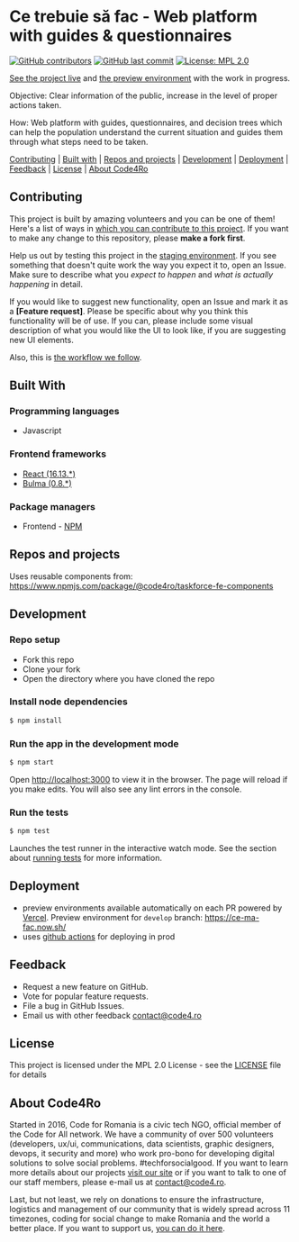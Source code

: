 # Ce trebuie să fac - Web platform with guides & questionnaires

[![GitHub contributors](https://img.shields.io/github/contributors/code4romania/ce-ma-fac.svg?style=for-the-badge)](https://github.com/code4romania/ce-ma-fac/graphs/contributors) [![GitHub last commit](https://img.shields.io/github/last-commit/code4romania/ce-ma-fac.svg?style=for-the-badge)](https://github.com/code4romania/ce-ma-fac/commits/master) [![License: MPL 2.0](https://img.shields.io/badge/license-MPL%202.0-brightgreen.svg?style=for-the-badge)](https://opensource.org/licenses/MPL-2.0)

[See the project live](https://cetrebuiesafac.ro/) and [the preview environment](https://ce-ma-fac.now.sh/) with the work in progress.

Objective: Clear information of the public, increase in the level of proper actions taken.

How: Web platform with guides, questionnaires, and decision trees which can help the population understand the current situation and guides them through what steps need to be taken.

[Contributing](#contributing) | [Built with](#built-with) | [Repos and projects](#repos-and-projects) | [Development](#development) | [Deployment](#deployment) | [Feedback](#feedback) | [License](#license) | [About Code4Ro](#about-code4ro)

## Contributing

This project is built by amazing volunteers and you can be one of them! Here's a list of ways in [which you can contribute to this project](https://github.com/code4romania/.github/blob/master/CONTRIBUTING.md). If you want to make any change to this repository, please **make a fork first**.

Help us out by testing this project in the [staging environment](https://ce-ma-fac-git-develop.code4romania.now.sh). If you see something that doesn't quite work the way you expect it to, open an Issue. Make sure to describe what you _expect to happen_ and _what is actually happening_ in detail.

If you would like to suggest new functionality, open an Issue and mark it as a **[Feature request]**. Please be specific about why you think this functionality will be of use. If you can, please include some visual description of what you would like the UI to look like, if you are suggesting new UI elements.

Also, this is [the workflow we follow](https://github.com/code4romania/.github/blob/master/WORKFLOW.md).

## Built With

### Programming languages

- Javascript

### Frontend frameworks

- [React (16.13.\*)](https://reactjs.org/)
- [Bulma (0.8.\*)](https://bulma.io/)

### Package managers

- Frontend - [NPM](https://docs.npmjs.com/)

## Repos and projects

Uses reusable components from: https://www.npmjs.com/package/@code4ro/taskforce-fe-components

## Development

### Repo setup

- Fork this repo
- Clone your fork
- Open the directory where you have cloned the repo

### Install node dependencies

```sh
$ npm install
```

### Run the app in the development mode

```sh
$ npm start
```

Open [http://localhost:3000](http://localhost:3000) to view it in the browser. The page will reload if you make edits. You will also see any lint errors in the console.

### Run the tests

```sh
$ npm test
```

Launches the test runner in the interactive watch mode. See the section about [running tests](https://facebook.github.io/create-react-app/docs/running-tests) for more information.

## Deployment

- preview environments available automatically on each PR powered by [Vercel](https://vercel.com/). Preview environment for `develop` branch: https://ce-ma-fac.now.sh/
- uses [github actions](https://github.com/features/actions) for deploying in prod

## Feedback

- Request a new feature on GitHub.
- Vote for popular feature requests.
- File a bug in GitHub Issues.
- Email us with other feedback contact@code4.ro

## License

This project is licensed under the MPL 2.0 License - see the [LICENSE](LICENSE) file for details

## About Code4Ro

Started in 2016, Code for Romania is a civic tech NGO, official member of the Code for All network. We have a community of over 500 volunteers (developers, ux/ui, communications, data scientists, graphic designers, devops, it security and more) who work pro-bono for developing digital solutions to solve social problems. #techforsocialgood. If you want to learn more details about our projects [visit our site](https://www.code4.ro/en/) or if you want to talk to one of our staff members, please e-mail us at contact@code4.ro.

Last, but not least, we rely on donations to ensure the infrastructure, logistics and management of our community that is widely spread across 11 timezones, coding for social change to make Romania and the world a better place. If you want to support us, [you can do it here](https://code4.ro/en/donate/).
